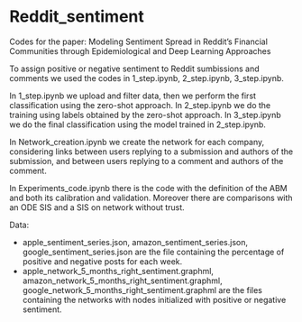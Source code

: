 # Reddit_sentiment
Codes for the paper: Modeling Sentiment Spread in Reddit’s Financial Communities through Epidemiological and Deep Learning Approaches

To assign positive or negative sentiment to Reddit sumbissions and comments we used the codes in 1_step.ipynb, 2_step.ipynb, 3_step.ipynb.

In 1_step.ipynb we upload and filter data, then we perform the first classification using the zero-shot approach.
In 2_step.ipynb we do the training using labels obtained by the zero-shot approach.
In 3_step.ipynb we do the final classification using the model trained in 2_step.ipynb.

In Network_creation.ipynb we create the network for each company, considering links between users replying to a submission and authors of the submission, and between users replying to a comment and authors of the comment.

In Experiments_code.ipynb there is the code with the definition of the ABM and both its calibration and validation. Moreover there are comparisons with an ODE SIS and a SIS on network without trust. 

Data:
  - apple_sentiment_series.json, amazon_sentiment_series.json, google_sentiment_series.json are the file containing the percentage of positive and negative posts for each week.
  - apple_network_5_months_right_sentiment.graphml, amazon_network_5_months_right_sentiment.graphml, google_network_5_months_right_sentiment.graphml are the files containing the networks with nodes initialized with positive or negative sentiment.
